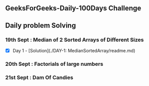 ## GeeksForGeeks-Daily-100Days Challenge
## Daily problem Solving



### 19th Sept : Median of 2 Sorted Arrays of Different Sizes
- [x] Day 1 -  [Solution](./DAY-1: MedianSortedArray/readme.md)

### 20th Sept : Factorials of large numbers
### 21st Sept : Dam Of Candies
